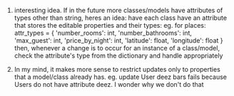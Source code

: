 1. interesting idea. If in the future more classes/models have attributes of types other than
string, heres an idea:
    have each class have an attribute that stores the editable properties and their types:
    eg. for places:
        attr_types = {
            'number_rooms': int,
            'number_bathrooms': int,
            'max_guest': int,
            'price_by_night': int,
            'latitude': float,
            'longitude': float
        }
    then, whenever a change is to occur for an instance of a class/model,
    check the attribute's type from the dictionary and handle appropriately

2. In my mind, it makes more sense to restrict updates only to properties that a model/class
    already has. eg. update User <id> deez bars fails because Users do not have attribute
    deez. I wonder why we don't do that
